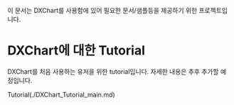 
이 문서는 DXChart를 사용함에 있어 필요한 문서/샘플등을 제공하기 위한 프로젝트입니다.


# DXChart에 대한 Tutorial
DXChart를 처음 사용하는 유저을 위한 tutorial입니다.
자세한 내용은 추후 추가할 예정입니다.

Tutorial(./DXChart_Tutorial_main.md)

